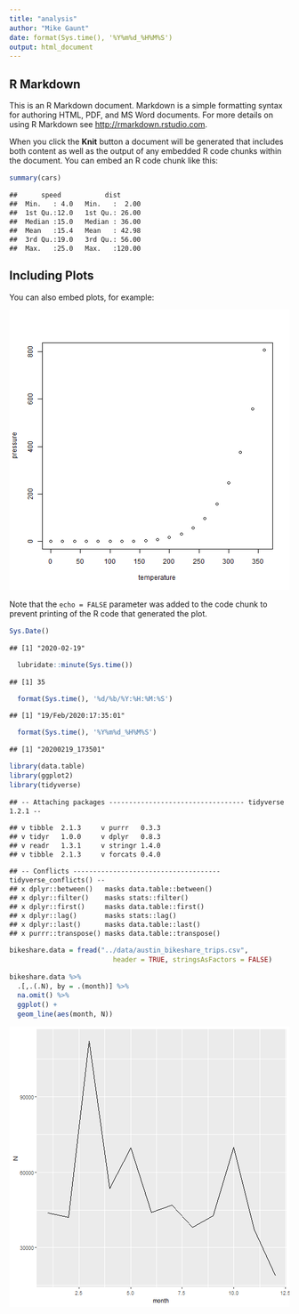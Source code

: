 ```yaml
---
title: "analysis"
author: "Mike Gaunt"
date: format(Sys.time(), '%Y%m%d_%H%M%S')
output: html_document
---
```




## R Markdown

This is an R Markdown document. Markdown is a simple formatting syntax for authoring HTML, PDF, and MS Word documents. For more details on using R Markdown see <http://rmarkdown.rstudio.com>.

When you click the **Knit** button a document will be generated that includes both content as well as the output of any embedded R code chunks within the document. You can embed an R code chunk like this:


```r
summary(cars)
```

```
##      speed           dist       
##  Min.   : 4.0   Min.   :  2.00  
##  1st Qu.:12.0   1st Qu.: 26.00  
##  Median :15.0   Median : 36.00  
##  Mean   :15.4   Mean   : 42.98  
##  3rd Qu.:19.0   3rd Qu.: 56.00  
##  Max.   :25.0   Max.   :120.00
```

## Including Plots

You can also embed plots, for example:

![plot of chunk pressure](../myfigs/pressure-1.png)

Note that the `echo = FALSE` parameter was added to the code chunk to prevent printing of the R code that generated the plot.


```r
Sys.Date()
```

```
## [1] "2020-02-19"
```

```r
  lubridate::minute(Sys.time())
```

```
## [1] 35
```

```r
  format(Sys.time(), '%d/%b/%Y:%H:%M:%S')
```

```
## [1] "19/Feb/2020:17:35:01"
```

```r
  format(Sys.time(), '%Y%m%d_%H%M%S')
```

```
## [1] "20200219_173501"
```


```r
library(data.table)
library(ggplot2)
library(tidyverse)
```

```
## -- Attaching packages ---------------------------------- tidyverse 1.2.1 --
```

```
## v tibble  2.1.3     v purrr   0.3.3
## v tidyr   1.0.0     v dplyr   0.8.3
## v readr   1.3.1     v stringr 1.4.0
## v tibble  2.1.3     v forcats 0.4.0
```

```
## -- Conflicts ------------------------------------- tidyverse_conflicts() --
## x dplyr::between()   masks data.table::between()
## x dplyr::filter()    masks stats::filter()
## x dplyr::first()     masks data.table::first()
## x dplyr::lag()       masks stats::lag()
## x dplyr::last()      masks data.table::last()
## x purrr::transpose() masks data.table::transpose()
```



```r
bikeshare.data = fread("../data/austin_bikeshare_trips.csv", 
                          header = TRUE, stringsAsFactors = FALSE) 
```


```r
bikeshare.data %>% 
  .[,.(.N), by = .(month)] %>% 
  na.omit() %>% 
  ggplot() + 
  geom_line(aes(month, N))
```

![plot of chunk unnamed-chunk-4](../myfigs/unnamed-chunk-4-1.png)











